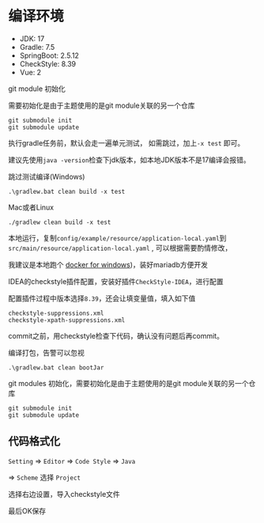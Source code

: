 # 编译环境

- JDK: 17
- Gradle: 7.5
- SpringBoot: 2.5.12
- CheckStyle: 8.39
- Vue: 2

git module 初始化

需要初始化是由于主题使用的是git module关联的另一个仓库

```git
git submodule init
git submodule update
```

执行gradle任务前，默认会走一遍单元测试， 如需跳过，加上`-x test` 即可。

建议先使用`java -version`检查下jdk版本，如本地JDK版本不是17编译会报错。

跳过测试编译(Windows)

```
.\gradlew.bat clean build -x test
```

Mac或者Linux

```
./gradlew clean build -x test
```

本地运行，复制`config/example/resource/application-local.yaml`到`src/main/resource/application-local.yaml`
, 可以根据需要酌情修改，

我建议是本地跑个 [docker for windows](https://docs.docker.com/desktop/install/windows-install/))，装好mariadb方便开发

IDEA的checkstyle插件配置，安装好插件`CheckStyle-IDEA`，进行配置

配置插件过程中版本选择`8.39`，还会让填变量值，填入如下值

```text
checkstyle-suppressions.xml
checkstyle-xpath-suppressions.xml
```

commit之前，用checkstyle检查下代码，确认没有问题后再commit。

编译打包，告警可以忽视

```text
.\gradlew.bat clean bootJar
```

git modules 初始化，需要初始化是由于主题使用的是git module关联的另一个仓库

```text
git submodule init
git submodule update
```

## 代码格式化

`Setting` => `Editor` => `Code Style` => `Java` 

=> `Scheme` 选择 `Project`

选择右边设置，导入checkstyle文件

最后OK保存
